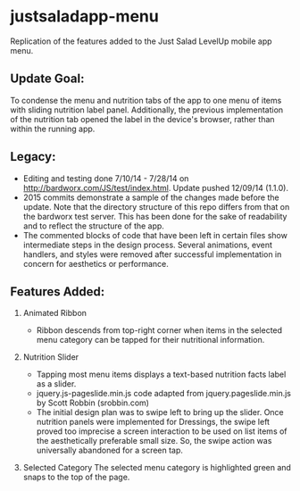 # justsaladapp-menu
Replication of the features added to the Just Salad LevelUp mobile app menu.

Update Goal:
------------
To condense the menu and nutrition tabs of the app to one menu of items with sliding nutrition label panel.
Additionally, the previous implementation of the nutrition tab opened the label in the device's browser,
rather than within the running app.

Legacy:
-------
* Editing and testing done 7/10/14 - 7/28/14 on http://bardworx.com/JS/test/index.html. Update pushed 12/09/14 (1.1.0).
* 2015 commits demonstrate a sample of the changes made before the update. Note that the directory structure of this repo
differs from that on the bardworx test server. This has been done for the sake of readability and to reflect the structure
of the app.
* The commented blocks of code that have been left in certain files show intermediate steps in the design process.
Several animations, event handlers, and styles were removed after successful implementation in concern for aesthetics
or performance.

Features Added:
---------------
1. Animated Ribbon
    - Ribbon descends from top-right corner when items in the selected menu category can
    be tapped for their nutritional information.
    
2. Nutrition Slider
    - Tapping most menu items displays a text-based nutrition facts label as a slider.
    - jquery.js-pageslide.min.js code adapted from jquery.pageslide.min.js by Scott Robbin (srobbin.com)
    - The initial design plan was to swipe left to bring up the slider. Once nutrition panels were
    implemented for Dressings, the swipe left proved too imprecise a screen interaction to be used on
    list items of the aesthetically preferable small size. So, the swipe action was universally abandoned
    for a screen tap.
    
3. Selected Category 
    The selected menu category is highlighted green and snaps to the top of the page.
